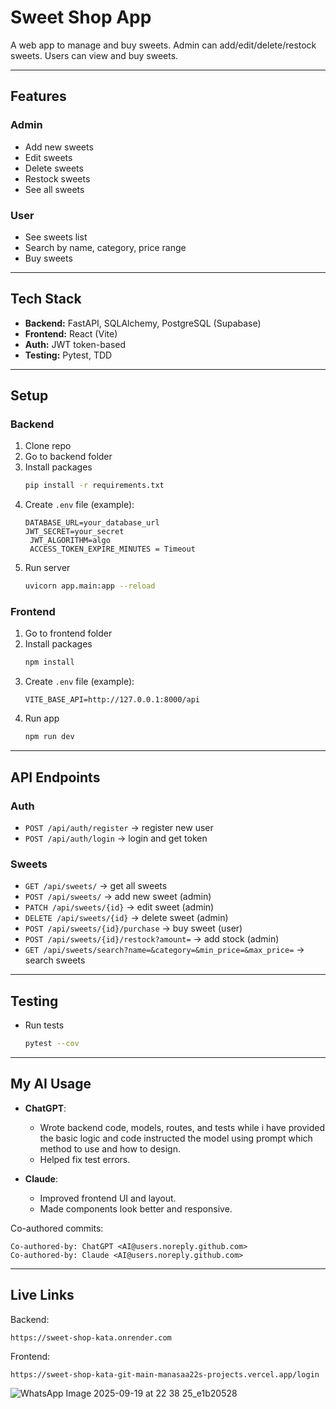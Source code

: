 # Sweet Shop App

A web app to manage and buy sweets. Admin can add/edit/delete/restock sweets. Users can view and buy sweets.

---

## Features

### Admin

- Add new sweets
- Edit sweets
- Delete sweets
- Restock sweets
- See all sweets

### User

- See sweets list
- Search by name, category, price range
- Buy sweets

---

## Tech Stack

- **Backend:** FastAPI, SQLAlchemy, PostgreSQL (Supabase)
- **Frontend:** React (Vite)
- **Auth:** JWT token-based
- **Testing:** Pytest, TDD

---

## Setup

### Backend

1. Clone repo
2. Go to backend folder
3. Install packages
   ```bash
   pip install -r requirements.txt
   ```
4. Create `.env` file (example):
   ```env
   DATABASE_URL=your_database_url
   JWT_SECRET=your_secret
    JWT_ALGORITHM=algo
    ACCESS_TOKEN_EXPIRE_MINUTES = Timeout
   ```
5. Run server
   ```bash
   uvicorn app.main:app --reload
   ```

### Frontend

1. Go to frontend folder
2. Install packages
   ```bash
   npm install
   ```
3. Create `.env` file (example):
   ```env
   VITE_BASE_API=http://127.0.0.1:8000/api
   ```
4. Run app
   ```bash
   npm run dev
   ```

---

## API Endpoints

### Auth

- `POST /api/auth/register` → register new user
- `POST /api/auth/login` → login and get token

### Sweets

- `GET /api/sweets/` → get all sweets
- `POST /api/sweets/` → add new sweet (admin)
- `PATCH /api/sweets/{id}` → edit sweet (admin)
- `DELETE /api/sweets/{id}` → delete sweet (admin)
- `POST /api/sweets/{id}/purchase` → buy sweet (user)
- `POST /api/sweets/{id}/restock?amount=` → add stock (admin)
- `GET /api/sweets/search?name=&category=&min_price=&max_price=` → search sweets

---

## Testing

- Run tests
  ```bash
  pytest --cov
  ```

---

## My AI Usage

- **ChatGPT**:

  - Wrote backend code, models, routes, and tests while i have provided the basic logic and code instructed the model using prompt which method to use and how to design.
  - Helped fix test errors.

- **Claude**:

  - Improved frontend UI and layout.
  - Made components look better and responsive.

Co-authored commits:

```
Co-authored-by: ChatGPT <AI@users.noreply.github.com>
Co-authored-by: Claude <AI@users.noreply.github.com>
```

---

## Live Links 
Backend:
```
https://sweet-shop-kata.onrender.com
```
Frontend:
```
https://sweet-shop-kata-git-main-manasaa22s-projects.vercel.app/login
```

![WhatsApp Image 2025-09-19 at 22 38 25_e1b20528](https://github.com/user-attachments/assets/1461c4d8-001f-4d57-a658-dc19cea3363a)



